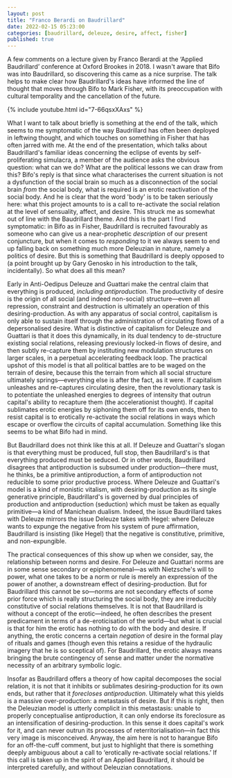 ```yaml
---
layout: post
title: "Franco Berardi on Baudrillard"
date: 2022-02-15 05:23:00
categories: [baudrillard, deleuze, desire, affect, fisher]
published: true
---
```


A few comments on a lecture given by Franco Berardi at the ‘Applied Baudrillard’ conference at Oxford Brookes in 2018. I wasn't aware that Bifo was into Baudrillard, so discovering this came as a nice surprise. The talk helps to make clear how Baudrillard's ideas have informed the line of thought that moves through Bifo to Mark Fisher, with its preoccupation with cultural temporality and the cancellation of the future.

{% include youtube.html id="7-66qsxXAxs" %}

What I want to talk about briefly is something at the end of the talk, which seems to me symptomatic of the way Baudrillard has often been deployed in leftwing thought, and which touches on something in Fisher that has often jarred with me. At the end of the presentation, which talks about Baudrillard's familiar ideas concerning the eclipse of events by self-proliferating simulacra, a member of the audience asks the obvious question: what can we do? What are the political lessons we can draw from this? Bifo's reply is that since what characterises the current situation is not a dysfunction of the social brain so much as a disconnection of the social brain _from_ the social body, what is required is an erotic reactivation of the social body. And he is clear that the word 'body' is to be taken seriously here: what this project amounts to is a call to re-activate the social relation at the level of sensuality, affect, and desire. This struck me as somewhat out of line with the Baudrillard theme. And this is the part I find symptomatic: in Bifo as in Fisher, Baudrillard is recruited favourably as someone who can give us a near-prophetic _description_ of our present conjuncture, but when it comes to _responding_ to it we always seem to end up falling back on something much more Deleuzian in nature, namely a politics of desire. But this is something that Baudrillard is deeply opposed to (a point brought up by Gary Genosko in his introduction to the talk, incidentally). So what does all this mean?

Early in Anti-Oedipus Deleuze and Guattari make the central claim that everything is produced, _including antiproduction_. The productivity of desire is the origin of all social (and indeed non-social) structure—even all repression, constraint and destruction is ultimately an operation of this desiring-production. As with any apparatus of social control, capitalism is only able to sustain itself through the administration of circulating flows of a depersonalised desire. What is distinctive of capitalism for Deleuze and Guattari is that it does this dynamically, in its dual tendency to de-structure existing social relations, releasing previously locked-in flows of desire, and then subtly re-capture them by instituting new modulation structures on larger scales, in a perpetual accelerating feedback loop. The practical upshot of this model is that all political battles are to be waged on the terrain of desire, because this the terrain from which all social structure ultimately springs—everything else is after the fact, as it were. If capitalism unleashes and re-captures circulating desire, then the revolutionary task is to potentiate the unleashed energies to degrees of intensity that outrun capital's ability to recapture them (the accelerationist thought). If capital sublimates erotic energies by siphoning them off for its own ends, then to resist capital is to erotically re-activate the social relations in ways which escape or overflow the circuits of capital accumulation. Something like this seems to be what Bifo had in mind.

But Baudrillard does not think like this at all. If Deleuze and Guattari's slogan is that everything must be produced, full stop, then Baudrillard's is that everything produced must be seduced. Or in other words, Baudrillard disagrees that antiproduction is subsumed under production—there must, he thinks, be a primitive antiproduction, a form of antiproduction not reducible to some prior productive process. Where Deleuze and Guattari's model is a kind of monistic vitalism, with desiring-production as its single generative principle, Baudrillard's is governed by dual principles of production and antiproduction (seduction) which must be taken as equally primitive—a kind of Manichean dualism. Indeed, the issue Baudrillard takes with Deleuze mirrors the issue Deleuze takes with Hegel: where Deleuze wants to expunge the negative from his system of pure affirmation, Baudrillard is insisting (like Hegel) that the negative is constitutive, primitive, and non-expungible.

The practical consequences of this show up when we consider, say, the relationship between norms and desire. For Deleuze and Guattari norms are in some sense secondary or epiphenomenal—as with Nietzsche's will to power, what one takes to be a norm or rule is merely an expression of the power of another, a downstream effect of desiring-production. But for Baudrillard this cannot be so—norms are not secondary effects of some prior force which is really structuring the social body, they are irreducibly constitutive of social relations themselves. It is not that Baudrillard is without a concept of the erotic—indeed, he often describes the present predicament in terms of a de-eroticisation of the world—but what is crucial is that for him the erotic has nothing to do with the body and desire. If anything, the erotic concerns a certain _negation_ of desire in the formal play of rituals and games (though even this retains a residue of the hydraulic imagery that he is so sceptical of). For Baudrillard, the erotic always means bringing the brute contingency of sense and matter under the normative necessity of an arbitrary symbolic logic.

Insofar as Baudrillard offers a theory of how capital decomposes the social relation, it is not that it inhibits or sublimates desiring-production for its own ends, but rather that it _forecloses antiproduction_. Ultimately what this yields is a massive over-production: a metastasis of desire. But if this is right, then the Deleuzian model is utterly complicit in this metastasis: unable to properly conceptualise antiproduction, it can only endorse its foreclosure as an intensification of desiring-production. In this sense it does capital's work for it, and can never outrun its processes of reterritorialisation—in fact this very image is misconceived. Anyway, the aim here is not to harangue Bifo for an off-the-cuff comment, but just to highlight that there is something deeply ambiguous about a call to ‘erotically re-activate social relations.’ If this call is taken up in the spirit of an Applied Baudrillard, it should be interpreted carefully, and without Deleuzian connotations.
